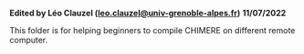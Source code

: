 **Edited by Léo Clauzel (leo.clauzel@univ-grenoble-alpes.fr)**
**11/07/2022**

This folder is for helping beginners to compile CHIMERE on different remote computer. 

